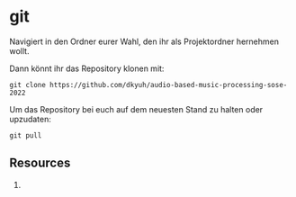 # git

Navigiert in den Ordner eurer Wahl, den ihr als Projektordner hernehmen wollt.

Dann könnt ihr das Repository klonen mit:

```git clone https://github.com/dkyuh/audio-based-music-processing-sose-2022```

Um das Repository bei euch auf dem neuesten Stand zu halten oder upzudaten:

```git pull```

## Resources
1. 